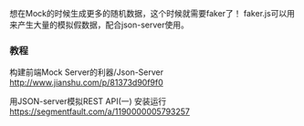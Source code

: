 

想在Mock的时候生成更多的随机数据，这个时候就需要faker了！
faker.js可以用来产生大量的模拟假数据，配合json-server使用。

### 教程
构建前端Mock Server的利器/Json-Server
http://www.jianshu.com/p/81373d90f9f0

用JSON-server模拟REST API(一) 安装运行
https://segmentfault.com/a/1190000005793257
